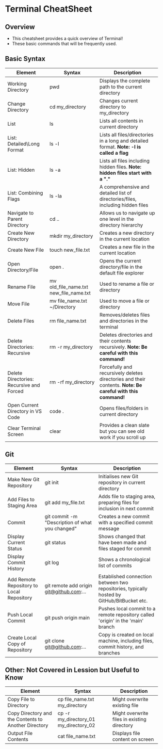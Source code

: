 # Terminal CheatSheet

## Overview

- This cheatsheet provides a quick overview of Terminal!
- These basic commands that will be frequently used.

## Basic Syntax

| Element | Syntax | Description |
| ------- | ------ | ----------- |
| Working Directory | pwd    | Displays the complete path to the current directory |
| Change Directory  | cd my_directory | Changes current directory to my_directory |
| List | ls | Lists all contents in current directory |
| List: Detailed\Long Format | ls -l | Lists all files/directories in a long and detailed format. **Note: -l is called a flag** |
| List: Hidden | ls -a | Lists all files including hidden files. **Note: hidden files start with a "."**|
| List: Combining Flags | ls -la | A comprehensive and detailed list of directories/files, including hidden files |
| Navigate to Parent Directory | cd .. | Allows us to navigate up one level in the directory hierarchy |
| Create New Directory | mkdir my_directory | Creates a new directory in the current location |
| Create New File | touch new_file.txt | Creates a new file in the current location |
| Open Directory/File | open . | Opens the current directory/file in the default file explorer |
| Rename File | mv old_file_name.txt new_file_name.txt | Used to rename a file or directory |
| Move File | mv file_name.txt ~/Directory | Used to move a file or directory |
| Delete Files | rm file_name.txt | Removes/deletes files and directories in the terminal |
| Delete Directories: Recursive | rm -r my_directory | Deletes directories and their contents recursively. **Note: Be careful with this command!** |
| Delete Directories: Recursive and Forced | rm -rf my_directory | Forcefully and recursively deletes directories and their contents. **Note: Be careful with this command!** |
| Open Current Directory in VS Code | code . | Opens files/folders in current directory | 
| Clear Terminal Screen | clear | Provides a clean slate but you can see old work if you scroll up |

## Git

| Element | Syntax | Description |
| ------- | ------ | ----------- |
| Make New Git Repository | git init | Initialises new Git repository in current directory |
| Add Files to Staging Area | git add my_file.txt | Adds file to staging area, preparing files for inclusion in next commit |
| Commit | git commit -m "Description of what you changed" | Creates a new commit with a specified commit message |
| Display Current Status | git status | Shows changed that have been made and files staged for commit |
| Display Commit History | git log | Shows a chronological list of commits |
| Add Remote Repository to Local Repository | git remote add origin git@github.com:... | Established connection between two repositories, typically hosted by GitHub/BitBucket etc. |
| Push Local Commit | git push origin main | Pushes local commit to a remote repository called 'origin' in the 'main' branch |
| Create Local Copy of Repository | git clone git@github.com:... | Copy is created on local machine, including files, commit history, and branches | 

## Other: Not Covered in Lession but Useful to Know

| Element | Syntax | Description |
| ------- | ------ | ----------- |
| Copy File to Directory | cp file_name.txt my_directory | Might overwrite existing file |
| Copy Directory and the Contents to Another Directory | cp -r my_directory_01 my_directory_02 | Might overwrite files in existing directory |
| Output File Contents | cat file_name.txt | Displays file content on screen |